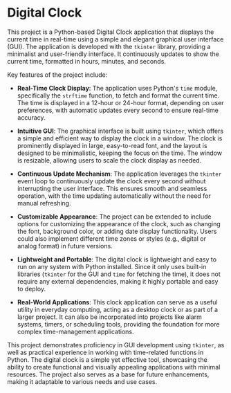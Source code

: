 # Digital Clock

This project is a Python-based Digital Clock application that displays the current time in real-time using a simple and elegant graphical user interface (GUI). The application is developed with the `tkinter` library, providing a minimalist and user-friendly interface. It continuously updates to show the current time, formatted in hours, minutes, and seconds.

Key features of the project include:

- **Real-Time Clock Display**: The application uses Python's `time` module, specifically the `strftime` function, to fetch and format the current time. The time is displayed in a 12-hour or 24-hour format, depending on user preferences, with automatic updates every second to ensure real-time accuracy.

- **Intuitive GUI**: The graphical interface is built using `tkinter`, which offers a simple and efficient way to display the clock in a window. The clock is prominently displayed in large, easy-to-read font, and the layout is designed to be minimalistic, keeping the focus on the time. The window is resizable, allowing users to scale the clock display as needed.

- **Continuous Update Mechanism**: The application leverages the `tkinter` event loop to continuously update the clock every second without interrupting the user interface. This ensures smooth and seamless operation, with the time updating automatically without the need for manual refreshing.

- **Customizable Appearance**: The project can be extended to include options for customizing the appearance of the clock, such as changing the font, background color, or adding date display functionality. Users could also implement different time zones or styles (e.g., digital or analog format) in future versions.

- **Lightweight and Portable**: The digital clock is lightweight and easy to run on any system with Python installed. Since it only uses built-in libraries (`tkinter` for the GUI and `time` for fetching the time), it does not require any external dependencies, making it highly portable and easy to deploy.

- **Real-World Applications**: This clock application can serve as a useful utility in everyday computing, acting as a desktop clock or as part of a larger project. It can also be incorporated into projects like alarm systems, timers, or scheduling tools, providing the foundation for more complex time-management applications.

This project demonstrates proficiency in GUI development using `tkinter`, as well as practical experience in working with time-related functions in Python. The digital clock is a simple yet effective tool, showcasing the ability to create functional and visually appealing applications with minimal resources. The project also serves as a base for future enhancements, making it adaptable to various needs and use cases.


